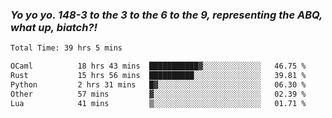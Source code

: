 ### ***Yo yo yo. 148-3 to the 3 to the 6 to the 9, representing the ABQ, what up, biatch?!***

<!--START_SECTION:waka-->

```txt
Total Time: 39 hrs 5 mins

OCaml          18 hrs 43 mins  ███████████▓░░░░░░░░░░░░░   46.75 %
Rust           15 hrs 56 mins  ██████████░░░░░░░░░░░░░░░   39.81 %
Python         2 hrs 31 mins   █▓░░░░░░░░░░░░░░░░░░░░░░░   06.30 %
Other          57 mins         ▓░░░░░░░░░░░░░░░░░░░░░░░░   02.39 %
Lua            41 mins         ▒░░░░░░░░░░░░░░░░░░░░░░░░   01.71 %
```

<!--END_SECTION:waka-->

<!--
**AJMC2002/AJMC2002** is a ✨ _special_ ✨ repository because its `README.md` (this file) appears on your GitHub profile.

Here are some ideas to get you started:

- 🔭 I’m currently working on ...
- 🌱 I’m currently learning ...
- 👯 I’m looking to collaborate on ...
- 🤔 I’m looking for help with ...
- 💬 Ask me about ...
- 📫 How to reach me: ...
- 😄 Pronouns: ...
- ⚡ Fun fact: ...
-->
